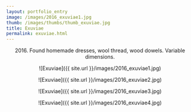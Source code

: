 ```yaml
---
layout: portfolio_entry
image: /images/2016_exuviae1.jpg
thumb: /images/thumbs/thumb_exuviae.jpg
title: Exuviae 
permalink: exuviae.html
---
```

<!--description-->
<div style="text-align:center" markdown="1">

2016\. Found homemade dresses, wool thread, wood dowels.  Variable dimensions.

![Exuviae]({{ site.url }}/images/2016_exuviae1.jpg)


![Exuviae]({{ site.url }}/images/2016_exuviae2.jpg)


![Exuviae]({{ site.url }}/images/2016_exuviae3.jpg)


![Exuviae]({{ site.url }}/images/2016_exuviae4.jpg)



</div>